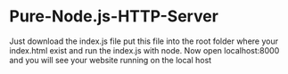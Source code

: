 # Pure-Node.js-HTTP-Server

Just download the index.js file put this file into the root folder where your index.html exist and run the index.js with node. Now open localhost:8000 and you will see your website running on the local host
